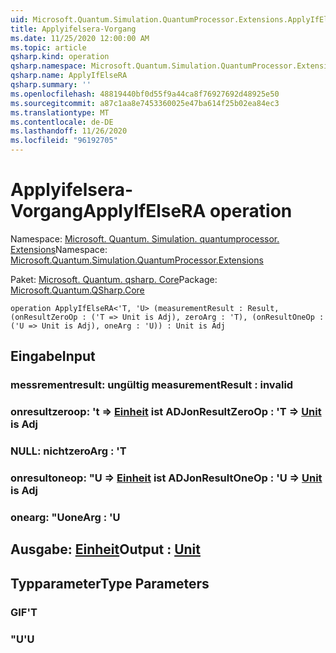 ```yaml
---
uid: Microsoft.Quantum.Simulation.QuantumProcessor.Extensions.ApplyIfElseRA
title: Applyifelsera-Vorgang
ms.date: 11/25/2020 12:00:00 AM
ms.topic: article
qsharp.kind: operation
qsharp.namespace: Microsoft.Quantum.Simulation.QuantumProcessor.Extensions
qsharp.name: ApplyIfElseRA
qsharp.summary: ''
ms.openlocfilehash: 48819440bf0d55f9a44ca8f76927692d48925e50
ms.sourcegitcommit: a87c1aa8e7453360025e47ba614f25b02ea84ec3
ms.translationtype: MT
ms.contentlocale: de-DE
ms.lasthandoff: 11/26/2020
ms.locfileid: "96192705"
---
```

# <a name="applyifelsera-operation"></a><span data-ttu-id="6d4cd-102">Applyifelsera-Vorgang</span><span class="sxs-lookup"><span data-stu-id="6d4cd-102">ApplyIfElseRA operation</span></span>

<span data-ttu-id="6d4cd-103">Namespace: [Microsoft. Quantum. Simulation. quantumprocessor. Extensions](xref:Microsoft.Quantum.Simulation.QuantumProcessor.Extensions)</span><span class="sxs-lookup"><span data-stu-id="6d4cd-103">Namespace: [Microsoft.Quantum.Simulation.QuantumProcessor.Extensions](xref:Microsoft.Quantum.Simulation.QuantumProcessor.Extensions)</span></span>

<span data-ttu-id="6d4cd-104">Paket: [Microsoft. Quantum. qsharp. Core](https://nuget.org/packages/Microsoft.Quantum.QSharp.Core)</span><span class="sxs-lookup"><span data-stu-id="6d4cd-104">Package: [Microsoft.Quantum.QSharp.Core](https://nuget.org/packages/Microsoft.Quantum.QSharp.Core)</span></span>




```qsharp
operation ApplyIfElseRA<'T, 'U> (measurementResult : Result, (onResultZeroOp : ('T => Unit is Adj), zeroArg : 'T), (onResultOneOp : ('U => Unit is Adj), oneArg : 'U)) : Unit is Adj
```


## <a name="input"></a><span data-ttu-id="6d4cd-105">Eingabe</span><span class="sxs-lookup"><span data-stu-id="6d4cd-105">Input</span></span>

### <a name="measurementresult--__invalidresult__"></a><span data-ttu-id="6d4cd-106">messrementresult: __ungültig <Result>__</span><span class="sxs-lookup"><span data-stu-id="6d4cd-106">measurementResult : __invalid<Result>__</span></span>




### <a name="onresultzeroop--t--unit--is-adj"></a><span data-ttu-id="6d4cd-107">onresultzeroop: 't => [Einheit](xref:microsoft.quantum.lang-ref.unit)  ist ADJ</span><span class="sxs-lookup"><span data-stu-id="6d4cd-107">onResultZeroOp : 'T => [Unit](xref:microsoft.quantum.lang-ref.unit)  is Adj</span></span>




### <a name="zeroarg--t"></a><span data-ttu-id="6d4cd-108">NULL: nicht</span><span class="sxs-lookup"><span data-stu-id="6d4cd-108">zeroArg : 'T</span></span>




### <a name="onresultoneop--u--unit--is-adj"></a><span data-ttu-id="6d4cd-109">onresultoneop: "U => [Einheit](xref:microsoft.quantum.lang-ref.unit)  ist ADJ</span><span class="sxs-lookup"><span data-stu-id="6d4cd-109">onResultOneOp : 'U => [Unit](xref:microsoft.quantum.lang-ref.unit)  is Adj</span></span>




### <a name="onearg--u"></a><span data-ttu-id="6d4cd-110">onearg: "U</span><span class="sxs-lookup"><span data-stu-id="6d4cd-110">oneArg : 'U</span></span>





## <a name="output--unit"></a><span data-ttu-id="6d4cd-111">Ausgabe: [Einheit](xref:microsoft.quantum.lang-ref.unit)</span><span class="sxs-lookup"><span data-stu-id="6d4cd-111">Output : [Unit](xref:microsoft.quantum.lang-ref.unit)</span></span>



## <a name="type-parameters"></a><span data-ttu-id="6d4cd-112">Typparameter</span><span class="sxs-lookup"><span data-stu-id="6d4cd-112">Type Parameters</span></span>

### <a name="t"></a><span data-ttu-id="6d4cd-113">GIF</span><span class="sxs-lookup"><span data-stu-id="6d4cd-113">'T</span></span>


### <a name="u"></a><span data-ttu-id="6d4cd-114">"U</span><span class="sxs-lookup"><span data-stu-id="6d4cd-114">'U</span></span>

